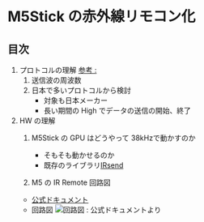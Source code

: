 # M5Stick の赤外線リモコン化
## 目次

1. プロトコルの理解 [参考 : ](http://elm-chan.org/docs/ir_format.html)
   1. 送信波の周波数
   2. 日本で多いプロトコルから検討
      - 対象も日本メーカー
      - 長い期間の High でデータの送信の開始、終了
2. HW の理解
   1. M5Stick の GPU はどうやって 38kHzで動かすのか
      - そもそも動かせるのか
      - 既存のライブラリ[IRsend](https://github.com/Arduino-IRremote/Arduino-IRremote/blob/master/src/IRSend.hpp)

    2. M5 の IR Remote 回路図
      - [公式ドキュメント](https://docs.m5stack.com/en/unit/ir)
      - 回路図
        ![回路図 : 公式ドキュメントより](https://static-cdn.m5stack.com/resource/docs/products/unit/ir/ir_sch_01.webp)